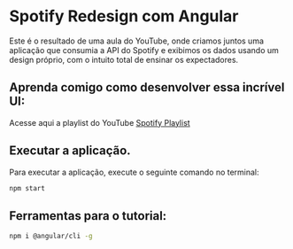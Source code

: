 # Spotify Redesign com Angular
Este é o resultado de uma aula do YouTube, onde criamos juntos uma aplicação que consumia a API do Spotify e exibimos os dados usando um design próprio, com o intuito total de ensinar os expectadores.

## Aprenda comigo como desenvolver essa incrível UI:
Acesse aqui a playlist do YouTube [Spotify Playlist](https://www.youtube.com/playlist?list=PLMFE0Mu3BVy63bmSR92QbTR_rU576VOxg)

## Executar a aplicação.
Para executar a aplicação, execute o seguinte comando no terminal:
```sh
npm start
```

## Ferramentas para o tutorial:
```sh
npm i @angular/cli -g
```

